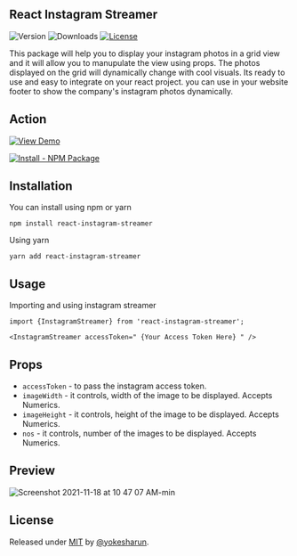 ## React Instagram Streamer


![Version](https://img.shields.io/npm/v/react-instagram-streamer)
![Downloads](https://img.shields.io/npm/dt/react-instagram-streamer)
[![License](https://img.shields.io/badge/License-MIT-blue)](#license)

This package will help you to display your instagram photos in a grid view and it will allow you to manupulate the view using props. The photos displayed on the grid will dynamically change with cool visuals. Its ready to use and easy to integrate on your react project. you can use in your website footer to show the company's instagram photos dynamically.

## Action

<div>

[![View Demo](https://img.shields.io/badge/View-Demo-blue?style=for-the-badge)](https://yokesharun.github.io/instagram-streamer-demo/)

[![Install - NPM Package](https://img.shields.io/badge/Install-NPM_Package-blue?style=for-the-badge)](https://www.npmjs.com/package/react-instagram-streamer)

</div>

## Installation

You can install using npm or yarn

```
npm install react-instagram-streamer
```

Using yarn
```
yarn add react-instagram-streamer
```

## Usage

Importing and using instagram streamer 
```
import {InstagramStreamer} from 'react-instagram-streamer';

<InstagramStreamer accessToken=" {Your Access Token Here} " />
```

## Props

- `accessToken` - to pass the instagram access token.
- `imageWidth` - it controls, width of the image to be displayed. Accepts Numerics.
- `imageHeight` - it controls, height of the image to be displayed. Accepts Numerics.
- `nos` - it controls, number of the images to be displayed. Accepts Numerics.

## Preview

![Screenshot 2021-11-18 at 10 47 07 AM-min](https://user-images.githubusercontent.com/12830078/142357139-10643351-1985-4676-a1cb-763ddd743031.png)


## License

Released under [MIT](/LICENSE) by [@yokesharun](https://github.com/yokesharun).
